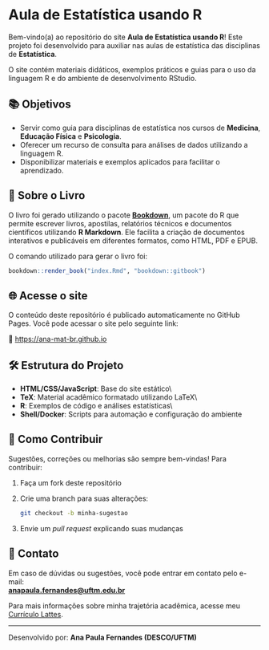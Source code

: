 # Aula de Estatística usando R

Bem-vindo(a) ao repositório do site **Aula de Estatística usando R**! Este projeto foi desenvolvido para auxiliar nas aulas de estatística das disciplinas de **Estatística**.

O site contém materiais didáticos, exemplos práticos e guias para o uso da linguagem R e do ambiente de desenvolvimento RStudio.

## 📚 Objetivos

-   Servir como guia para disciplinas de estatística nos cursos de **Medicina**, **Educação Física** e **Psicologia**.
-   Oferecer um recurso de consulta para análises de dados utilizando a linguagem R.
-   Disponibilizar materiais e exemplos aplicados para facilitar o aprendizado.

## 📘 Sobre o Livro

O livro foi gerado utilizando o pacote [**Bookdown**](https://bookdown.org/), um pacote do R que permite escrever livros, apostilas, relatórios técnicos e documentos científicos utilizando **R Markdown**. Ele facilita a criação de documentos interativos e publicáveis em diferentes formatos, como HTML, PDF e EPUB.

O comando utilizado para gerar o livro foi:

``` r
bookdown::render_book("index.Rmd", "bookdown::gitbook")
```

## 🌐 Acesse o site

O conteúdo deste repositório é publicado automaticamente no GitHub Pages. Você pode acessar o site pelo seguinte link:

🔗 <https://ana-mat-br.github.io>

## 🛠️ Estrutura do Projeto

-   **HTML/CSS/JavaScript**: Base do site estático\
-   **TeX**: Material acadêmico formatado utilizando LaTeX\
-   **R**: Exemplos de código e análises estatísticas\
-   **Shell/Docker**: Scripts para automação e configuração do ambiente

## 🚀 Como Contribuir

Sugestões, correções ou melhorias são sempre bem-vindas! Para contribuir:

1.  Faça um fork deste repositório

2.  Crie uma branch para suas alterações:

    ``` bash
    git checkout -b minha-sugestao
    ```

3.  Envie um *pull request* explicando suas mudanças

## 📧 Contato

Em caso de dúvidas ou sugestões, você pode entrar em contato pelo e-mail:\
[**anapaula.fernandes\@uftm.edu.br**](mailto:anapaula.fernandes@uftm.edu.br)

Para mais informações sobre minha trajetória acadêmica, acesse meu [Currículo Lattes](http://lattes.cnpq.br).

------------------------------------------------------------------------

Desenvolvido por: **Ana Paula Fernandes (DESCO/UFTM)**
